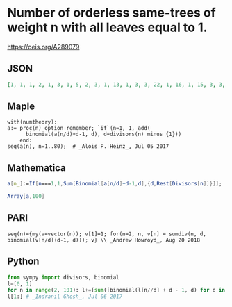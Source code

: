 # Number of orderless same\-trees of weight n with all leaves equal to 1\.
https://oeis.org/A289079
## JSON
```JSON
[1, 1, 1, 2, 1, 3, 1, 5, 2, 3, 1, 13, 1, 3, 3, 22, 1, 16, 1, 15, 3, 3, 1, 151, 2, 3, 6, 17, 1, 41, 1, 334, 3, 3, 3, 637, 1, 3, 3, 275, 1, 56, 1, 21, 19, 3, 1, 15591, 2, 27, 3, 23, 1, 902, 3, 516, 3, 3, 1, 7858, 1, 3, 21, 69109, 3, 98, 1, 27, 3, 67, 1, 811756, 1]
```
## Maple
```Maple
with(numtheory):
a:= proc(n) option remember; `if`(n=1, 1, add(
      binomial(a(n/d)+d-1, d), d=divisors(n) minus {1}))
    end:
seq(a(n), n=1..80);  # _Alois P. Heinz_, Jul 05 2017
```
## Mathematica
```Mathematica
a[n_]:=If[n===1,1,Sum[Binomial[a[n/d]+d-1,d],{d,Rest[Divisors[n]]}]];
```
```Mathematica
Array[a,100]
```
## PARI
```PARI
seq(n)={my(v=vector(n)); v[1]=1; for(n=2, n, v[n] = sumdiv(n, d, binomial(v[n/d]+d-1, d))); v} \\ _Andrew Howroyd_, Aug 20 2018
```
## Python
```Python
from sympy import divisors, binomial
l=[0, 1]
for n in range(2, 101): l+=[sum([binomial(l[n//d] + d - 1, d) for d in divisors(n)[1:]]), ]
l[1:] # _Indranil Ghosh_, Jul 06 2017
```
